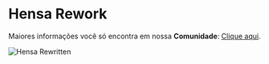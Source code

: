 # Hensa Rework
Maiores informações você só encontra em nossa __Comunidade__: [Clique aqui](https://discord.gg/Hensa).

![Hensa Rewritten](https://cdn.discordapp.com/attachments/842417388040749067/1069765310195957760/2.png "Hensa Rewritten")

